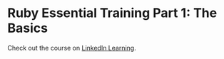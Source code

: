 # Ruby Essential Training Part 1: The Basics

Check out the course on [LinkedIn Learning](https://www.linkedin.com/learning/ruby-essential-training-part-1-the-basics).

